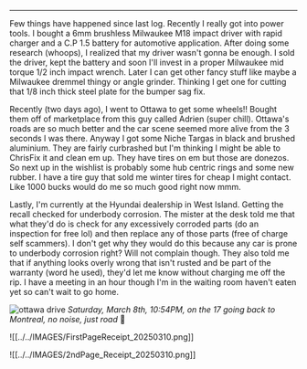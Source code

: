 
---


Few things have happened since last log. Recently I really got into power tools. I bought a 6mm brushless Milwaukee M18 impact driver with rapid charger and a C.P 1.5 battery for automotive application. After doing some research (whoops), I realized that my driver wasn't gonna be enough. I sold the driver, kept the battery and soon I'll invest in a proper Milwaukee mid torque 1/2 inch impact wrench. Later I can get other fancy stuff like maybe a Milwaukee dremmel thingy or angle grinder. Thinking I get one for cutting that 1/8 inch thick steel plate for the bumper sag fix. 

Recently (two days ago), I went to Ottawa to get some wheels!! Bought them off of marketplace from this guy called Adrien (super chill). Ottawa's roads are so much better and the car scene seemed more alive from the 3 seconds I was there. Anyway I got some Niche Targas in black and brushed aluminium. They are fairly curbrashed but I'm thinking I might be able to ChrisFix it and clean em up. They have tires on em but those are donezos. So next up in the wishlist is probably some hub centric rings and some new rubber. I have a tire guy that sold me winter tires for cheap I might contact. Like 1000 bucks would do me so much good right now mmm. 

Lastly, I'm currently at the Hyundai dealership in West Island. Getting the recall checked for underbody corrosion. The mister at the desk told me that what they'd do is check for any excessively corroded parts (do an inspection for free lol) and then replace any of those parts (free of charge self scammers). I don't get why they would do this because any car is prone to underbody corrosion right? Will not complain though. They also told me that if anything looks overly wrong that isn't rusted and be part of the warranty (word he used), they'd let me know without charging me off the rip. I have a meeting in an hour though I'm in the waiting room haven't eaten yet so can't wait to go home.

![ottawa drive](../../IMAGES/IMG_1421.jpg)
*Saturday, March 8th, 10:54PM, on the 17 going back to Montreal, no noise, just road* 🌌

![[../../IMAGES/FirstPageReceipt_20250310.png]]

![[../../IMAGES/2ndPage_Receipt_20250310.png]]